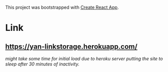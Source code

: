 This project was bootstrapped with [Create React App](https://github.com/facebook/create-react-app).

# Link

## https://yan-linkstorage.herokuapp.com/
*might take some time for initial load due to heroku server putting the site to sleep after 30 minutes of inactivity.*
